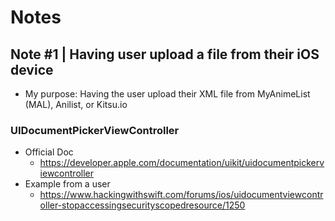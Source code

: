 #  Notes

## Note #1 | Having user upload a file from their iOS device
- My purpose: Having the user upload their XML file from MyAnimeList (MAL), Anilist, or Kitsu.io

### UIDocumentPickerViewController
- Official Doc
    -  https://developer.apple.com/documentation/uikit/uidocumentpickerviewcontroller
- Example from a user
    - https://www.hackingwithswift.com/forums/ios/uidocumentviewcontroller-stopaccessingsecurityscopedresource/1250

